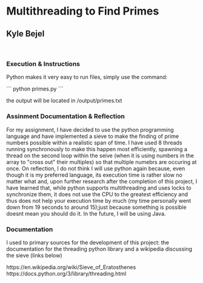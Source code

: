 <h1>Multithreading to Find Primes</h1>
<h2>Kyle Bejel</h2>
<br>
<h3>Execution & Instructions</h3>
<p>Python makes it very easy to run files, simply use the command:</p>
```
python primes.py
```
<p>the output will be located in /output/primes.txt</p>
<h3>Assinment Documentation & Reflection</h3>
<p>For my assignment, I have decided to use the python programming language and have implemented a sieve to make the finding of prime numbers possible within a realistic span of time. I have used 8 threads running synchronously to make this happen most efficiently, spawning a thread on the second loop within the seive (when it is using numbers in the array to "cross out" their multiples) so that multiple numebrs are occuring at once. On reflection, I do not think I will use python again because, even though it is my preferred language, its execution time is rather slow no matter what and, upon further research after the completion of this project, I have learned that, while python supports multithreading and uses locks to synchronize them, it does not use the CPU to the greatest efficiency and thus does not help your execution time by much (my time personally went down from 19 seconds to around 15);just because something is possible doesnt mean you should do it. In the future, I will be using Java.</p>
<h3>Documentation</h3>
<p>I used to primary sources for the development of this project: the documentation for the threading python library and a wikipedia discussing the sieve (links below)</p>
<a>https://en.wikipedia.org/wiki/Sieve_of_Eratosthenes</a>
<a>https://docs.python.org/3/library/threading.html</a>
